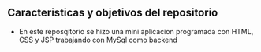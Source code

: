 ## Caracteristicas y objetivos del repositorio

- En este reposqitorio se hizo una mini aplicacion programada con HTML, CSS y JSP trabajando con MySql como backend